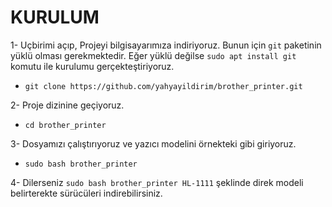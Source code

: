# KURULUM

1- Uçbirimi açıp, Projeyi bilgisayarımıza indiriyoruz. Bunun için `git` paketinin yüklü olması gerekmektedir. Eğer yüklü değilse `sudo apt install git` komutu ile kurulumu gerçekteştiriyoruz.
* `git clone https://github.com/yahyayildirim/brother_printer.git`

2- Proje dizinine geçiyoruz.
* `cd brother_printer`

3- Dosyamızı çalıştırıyoruz ve yazıcı modelini örnekteki gibi giriyoruz.
* `sudo bash brother_printer`

4- Dilerseniz `sudo bash brother_printer HL-1111` şeklinde direk modeli belirterekte sürücüleri indirebilirsiniz.




